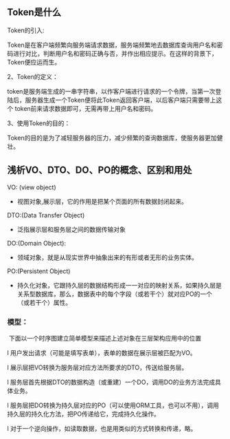 ## Token是什么

Token的引入:

Token是在客户端频繁向服务端请求数据，服务端频繁地去数据库查询用户名和密码进行对比，判断用户名和密码正确与否，并作出相应提示。在这样的背景下，Token便应运而生。



2、Token的定义：

token是服务端生成的一串字符串，以作客户端进行请求的一个令牌，当第一次登陆后，服务器生成一个Token便将此Token返回客户端，以后客户端只需要带上这个 token前来请求数据即可，无需再带上用户名和密码。



3、使用Token的目的：

Token的目的是为了减轻服务器的压力，减少频繁的查询数据库，使服务器更加健壮。



## 浅析VO、DTO、DO、PO的概念、区别和用处

[](https://www.cnblogs.com/zxf330301/p/6534643.html)

VO: (view object)

- 视图对象,展示层，它的作用是把某个页面的所有数据封闭起来。

DTO:(Data Transfer Object)

- 泛指展示层和服务层之间的数据传输对象



DO:(Domain Object):

- 领域对象，就是从现实世界中抽象出来的有形或者无形的业务实体。



PO:(Persistent Object)

- 持久化对象，它跟持久层的数据结构形成一一对应的映射关系，如果持久层是关系型数据库，那么，数据表中的每个字段（或若干个）就对应PO的一个（或若干个）属性。





### **模型：**

​    下面以一个时序图建立简单模型来描述上述对象在三层架构应用中的位置

 

 

l     用户发出请求（可能是填写表单），表单的数据在展示层被匹配为VO。

l     展示层把VO转换为服务层对应方法所要求的DTO，传送给服务层。

l     服务层首先根据DTO的数据构造（或重建）一个DO，调用DO的业务方法完成具体业务。

l     服务层把DO转换为持久层对应的PO（可以使用ORM工具，也可以不用），调用持久层的持久化方法，把PO传递给它，完成持久化操作。

l     对于一个逆向操作，如读取数据，也是用类似的方式转换和传递，略。